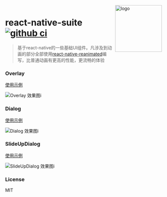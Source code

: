 <img src="https://user-images.githubusercontent.com/6293752/86525221-fa3f5000-beb6-11ea-9a99-697b99af0060.png" alt="logo" height="150" align="right" />

# react-native-suite [![github ci](https://github.com/lake2/react-native-suite/workflows/Build%20android%20CI/badge.svg)](https://github.com/lake2/react-native-suite/actions)

> 基于react-native的一些基础UI组件。凡涉及到动画的部分全部使用[react-native-reanimated](https://github.com/software-mansion/react-native-reanimated)编写，比普通动画有更高的性能，更流畅的体验

### Overlay

[使用示例](src/screens/Home/Home.tsx)

![Overlay 效果图i](https://user-images.githubusercontent.com/6293752/86525677-edbdf600-bebc-11ea-818e-e14f8586abdb.gif)

### Dialog

[使用示例](src/screens/Dialog/DialogTest.tsx)

![Dialog 效果图i](https://user-images.githubusercontent.com/6293752/86525658-a2a3e300-bebc-11ea-9630-db9ed7a71cc2.gif)

### SlideUpDialog

[使用示例](src/screens/Dialog/DialogTest.tsx)

![SlideUpDialog 效果图i](https://user-images.githubusercontent.com/6293752/86525624-23aeaa80-bebc-11ea-84ad-2a5672303507.gif)

### License

MIT

